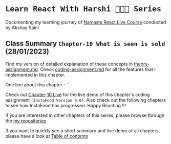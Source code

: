 # `Learn React With Harshi 👩🏻‍💻 Series`
   Documenting my learning journey of [Namaste React Live Course](https://learn.namastedev.com/) conducted by Akshay Saini

## Class Summary `Chapter-10 What is seen is sold` (28/01/2023)
  

  Find my version of detailed explanation of these concepts in [theory-assignment.md](https://github.com/Learn-React-With-Harshi/chapter-10-what-is-seen-is-sold/blob/main/theory-assignment.md). Check [coding-assignment.md](https://github.com/Learn-React-With-Harshi/chapter-10-what-is-seen-is-sold/blob/main/coding-assignment.md) for all the features that I implemented in this chapter.

One line about this chapter : ``

Check out [Chapter-10 Live](https://learn-react-with-harshi-chapter-10.netlify.app/) for the live demo of this chapter's coding assignment `(InstaFood Version 6.0)`. Also check out the following chapters to see how InstaFood has progressed. Happy Reacting !!!


If you are interested in other chapters of this series, please browse through the [my repositories](https://github.com/orgs/Learn-React-With-Harshi/repositories)

If you want to quickly see a short summary and live demo of all chapters, please have a look at [Table of contents](https://github.com/Learn-React-With-Harshi/table-of-contents)